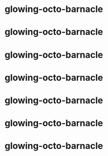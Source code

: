 # glowing-octo-barnacle
# glowing-octo-barnacle
# glowing-octo-barnacle
# glowing-octo-barnacle
# glowing-octo-barnacle
# glowing-octo-barnacle
# glowing-octo-barnacle
